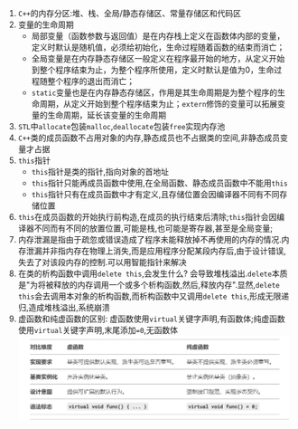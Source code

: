 1. `C++`的内存分区:堆、栈、全局/静态存储区、常量存储区和代码区
2. 变量的生命周期
   * 局部变量（函数参数与返回值）是在内存栈上定义在函数体内部的变量，定义时默认是随机值，必须给初始化，生命过程随着函数的结束而消亡；
   * 全局变量是在内存静态存储区一般定义在程序最开始的地方，从定义开始到整个程序结束为止，为整个程序所使用，定义时默认是值为0，生命过程随整个程序的退出而消亡；
   * `static`变量也是在内存静态存储区，作用是其生命周期是为整个程序的生命周期，从定义开始到整个程序结束为止；`extern`修饰的变量可以拓展变量的生命周期，延长该变量的生命周期
3. `STL`中`allocate`包装`malloc`,`deallocate`包装`free`实现内存池
4. `C++`类的成员函数不占用对象的内存,静态成员也不占据类的空间,非静态成员变量才占据
5. `this`指针
   * `this`指针是类的指针,指向对象的首地址
   * `this`指针只能再成员函数中使用,在全局函数、静态成员函数中不能用`this`
   * `this`指针只有在成员函数中才有定义,且存储位置会因编译器不同有不同存储位置
6. `this`在成员函数的开始执行前构造,在成员的执行结束后清除;`this`指针会因编译器不同而有不同的放置位置,可能是栈,也可能是寄存器,甚至是全局变量;
7. 内存泄漏是指由于疏忽或错误造成了程序未能释放掉不再使用的内存的情况.内存泄漏并非指内存在物理上消失,而是应用程序分配某段内存后,由于设计错误,失去了对该段内存的控制.可以用智能指针来解决
8. 在类的析构函数中调用`delete this`,会发生什么?
   会导致堆栈溢出.`delete`本质是"为将被释放的内存调用一个或多个析构函数,然后,释放内存".显然,`delete this`会去调用本对象的析构函数,而析构函数中又调用`delete this`,形成无限递归,造成堆栈溢出,系统崩溃
9. 虚函数和纯虚函数的区别:
   虚函数使用`virtual`关键字声明,有函数体;纯虚函数使用`virtual`关键字声明,末尾添加`=0`,无函数体
   ![](../markdown图像集/2025-03-30-21-14-12.png)